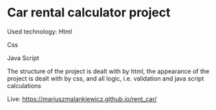 # Car rental calculator project

Used technology:
Html

Css

Java Script


The structure of the project is dealt with by html, the appearance of the project is dealt with by css, and all logic, i.e. validation and java script calculations


Live: https://mariuszmalankiewicz.github.io/rent_car/
